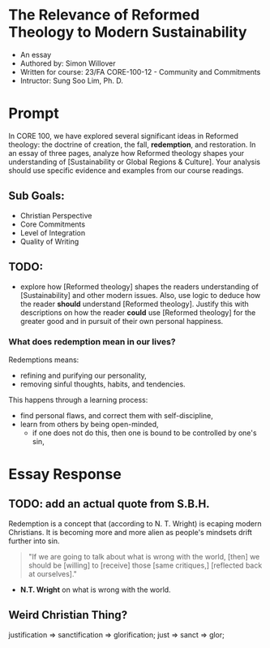 # The Relevance of Reformed Theology to Modern Sustainability
* An essay
* Authored by: Simon Willover
* Written for course: 23/FA CORE-100-12 - Community and Commitments
* Intructor: Sung Soo Lim, Ph. D.

# Prompt
In CORE 100, we have explored several significant ideas in Reformed theology: the doctrine of creation, the fall, **redemption**, and restoration. In an essay of three pages, analyze how Reformed theology shapes your understanding of [Sustainability or Global Regions & Culture]. Your analysis should use specific evidence and examples from our course readings.

## Sub Goals:
* Christian Perspective
* Core Commitments
* Level of Integration
* Quality of Writing

## TODO:
* explore how [Reformed theology] shapes the readers understanding of [Sustainability] and other modern issues. Also, use logic to deduce how the reader **should** understand [Reformed theology]. Justify this with descriptions on how the reader **could** use [Reformed theology] for the greater good and in pursuit of their own personal happiness.

### What does redemption mean in our lives?
Redemptions means:
  * refining and purifying our personality,
  * removing sinful thoughts, habits, and tendencies.

This happens through a learning process:
* find personal flaws, and correct them with self-discipline,
* learn from others by being open-minded,
  * if one does not do this, then one is bound to be controlled by one's sin,


# Essay Response
## TODO: add an actual quote from S.B.H.
Redemption is a concept that (according to N. T. Wright) is ecaping modern Christians. It is becoming more and more alien as people's mindsets drift further into sin.

> "If we are going to talk about what is wrong with the world, [then] we should be [willing] to [receive] those [same critiques,] [reflected back at ourselves]."
- **N.T. Wright** on what is wrong with the world.




## Weird Christian Thing?
justification => sanctification => glorification;
just => sanct => glor;





